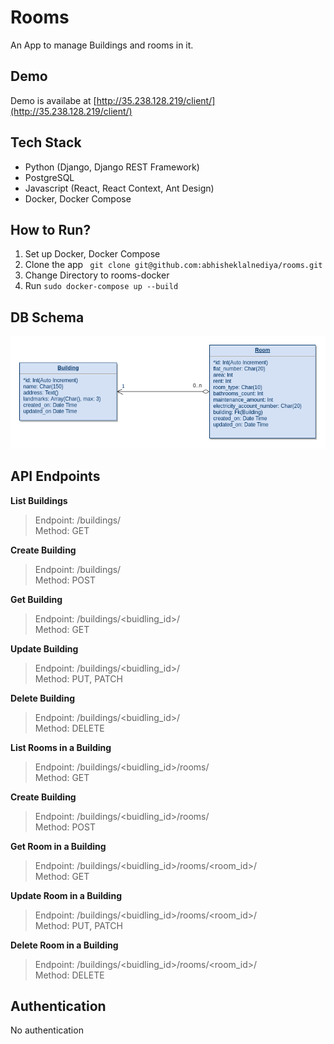 Rooms
=====
An App to manage Buildings and rooms in it.

Demo
---
Demo is availabe at [http://35.238.128.219/client/](http://35.238.128.219/client/)

Tech Stack
----------

- Python (Django, Django REST Framework)
- PostgreSQL
- Javascript (React, React Context, Ant Design)
- Docker, Docker Compose

How to Run?
------------

1. Set up Docker, Docker Compose
2. Clone the app ``` git clone git@github.com:abhisheklalnediya/rooms.git```
3. Change Directory to rooms-docker
4. Run ```sudo docker-compose up --build```

DB Schema
---------
![Schema](https://github.com/abhisheklalnediya/rooms/raw/master/schema.png)


API Endpoints
-------------

**List Buildings**
> Endpoint: /buildings/  
> Method: GET

**Create Building**

> Endpoint: /buildings/  
> Method: POST

**Get Building**

> Endpoint: /buildings/<buidling_id>/  
> Method: GET

**Update Building**

> Endpoint: /buildings/<buidling_id>/  
> Method: PUT, PATCH

**Delete Building**
> Endpoint: /buildings/<buidling_id>/  
> Method: DELETE

**List Rooms in a Building**
> Endpoint: /buildings/<buidling_id>/rooms/  
> Method: GET

**Create Building**

> Endpoint: /buildings/<buidling_id>/rooms/  
> Method: POST

**Get Room in a Building**

> Endpoint: /buildings/<buidling_id>/rooms/<room_id>/  
> Method: GET

**Update Room in a Building**

> Endpoint: /buildings/<buidling_id>/rooms/<room_id>/  
> Method: PUT, PATCH

**Delete Room in a Building**
> Endpoint: /buildings/<buidling_id>/rooms/<room_id>/  
> Method: DELETE


Authentication
--------------
No authentication


